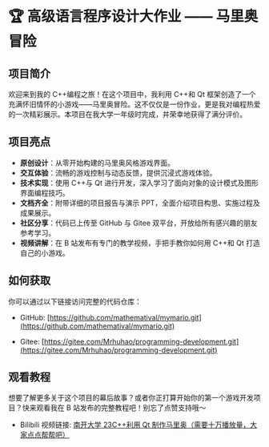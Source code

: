 # 🏆 高级语言程序设计大作业 —— 马里奥冒险

## 项目简介

欢迎来到我的 C++编程之旅！在这个项目中，我利用 C++和 Qt 框架创造了一个充满怀旧情怀的小游戏——马里奥冒险。这不仅仅是一份作业，更是我对编程热爱的一次精彩展示。本项目在我大学一年级时完成，并荣幸地获得了满分评价。

## 项目亮点

- **原创设计**：从零开始构建的马里奥风格游戏界面。
- **交互体验**：流畅的游戏控制与动态反馈，提供沉浸式游戏体验。
- **技术实现**：使用 C++与 Qt 进行开发，深入学习了面向对象的设计模式及图形界面编程技巧。
- **文档齐全**：附带详细的项目报告与演示 PPT，全面介绍项目构思、实施过程及成果展示。
- **社区分享**：代码已上传至 GitHub 与 Gitee 双平台，开放给所有感兴趣的朋友参考学习。
- **视频讲解**：在 B 站发布有专门的教学视频，手把手教你如何用 C++和 Qt 打造自己的小游戏。

## 如何获取

你可以通过以下链接访问完整的代码仓库：

- GitHub: [https://github.com/mathematival/mymario.git](https://github.com/mathematival/mymario.git)

- Gitee: [https://gitee.com/Mrhuhao/programming-development.git](https://gitee.com/Mrhuhao/programming-development.git)

## 观看教程

想要了解更多关于这个项目的幕后故事？或者你正打算开始你的第一个游戏开发项目？快来观看我在 B 站发布的完整教程吧！别忘了点赞支持哦～

- Bilibili 视频链接: [南开大学 23C++利用 Qt 制作马里奥（需要十万播放量，大家点点帮帮吧）](https://www.bilibili.com/video/BV16c411P7qX/?share_source=copy_web&vd_source=5e28f11e86671feb3794d4ea4f4c9962)

